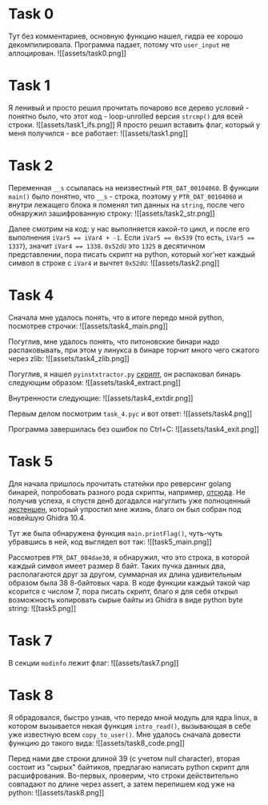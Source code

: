 # Task 0

Тут без комментариев, основную функцию нашел, гидра ее хорошо декомпилировала. Программа падает, потому что `user_input` не аллоцирован.
![[assets/task0.png]]

# Task 1

Я ленивый и просто решил прочитать почарово все дерево условий - понятно было, что этот код - loop-unrolled версия `strcmp()` для всей строки.
![[assets/task1_ifs.png]]
Я просто решил вставить флаг, который у меня получился - все работает:
![[assets/task1.png]]

# Task 2

Переменная `__s` ссылалась на неизвестный `PTR_DAT_00104060`. В функции `main()` было понятно, что `__s` - строка, поэтому у `PTR_DAT_00104060` и внутри лежащего блока я поменял тип данных на `string`, после чего обнаружил зашифрованную строку:
![[assets/task2_str.png]]

Далее смотрим на код: у нас выполняется какой-то цикл, и после его выполнения `iVar5 == iVar4 + -1`. Если `iVar5 == 0x539` (то есть, `iVar5 == 1337`), значит `iVar4 == 1338`.
`0x52dU` это `1325` в десятичном представлении, пора писать скрипт на python, который xor'нет каждый символ в строке с `iVar4` и вычтет `0x52dU`:
![[assets/task2.png]]

# Task 4

Сначала мне удалось понять, что в итоге передо мной python, посмотрев строчки:
![[assets/task4_main.png]]

Погуглив, мне удалось понять, что питоновские бинари надо распаковывать, при этом у линукса в бинаре торчит много чего сжатого через zlib:
![[assets/task4_zlib.png]]

Погуглив, я нашел `pyinstxtractor.py` [скрипт](https://github.com/extremecoders-re/pyinstxtractor/blob/master/pyinstxtractor.py), он распаковал бинарь следующим образом:
![[assets/task4_extract.png]]

Внутренности следующие:
![[assets/task4_extdir.png]]

Первым делом посмотрим `task_4.pyc` и вот ответ:
![[assets/task4.png]]

Программа завершилась без ошибок по Ctrl+C:
![[assets/task4_exit.png]]

# Task 5

Для начала пришлось прочитать статейки про реверсинг golang бинарей, попробовать разного рода скрипты, например, [отсюда](https://habr.com/ru/articles/758310/). Не получив успеха, я спустя денб догадался нагуглить уже полноценный [экстеншен](https://github.com/mooncat-greenpy/Ghidra_GolangAnalyzerExtension), который упростил мне жизнь, благо он был собран под новейшую Ghidra 10.4.

Тут же была обнаружена функция `main.printFlag()`, чуть-чуть убравшись в ней, код выглядел вот так:
![[task5_main.png]]

Рассмотрев `PTR_DAT_004dae30`, я обнаружил, что это строка, в которой каждый символ имеет размер 8 байт. Таких пучка данных два, располагаются друг за другом, суммарная их длина удивительным образом была 38 8-байтовых чара. В коде функции каждый такой чар ксорится с числом 7, пора писать скрипт, благо я для себя открыл возможность копировать сырые байты из Ghidra в виде python byte string:
![[task5.png]]

# Task 7

В секции `modinfo` лежит флаг:
![[assets/task7.png]]

# Task 8

Я обрадовался, быстро узнав, что передо мной модуль для ядра linux, в котором вызывается некая функция `intro_read()`, вызывающая в себе уже известную всем `copy_to_user()`. Мне удалось сначала довести функцию до такого вида:
![[assets/task8_code.png]]

Перед нами две строки длиной 39 (с учетом null character), вторая состоит из "сырых" байтиков, предлагаю написать python скрипт для расшифрования. Во-первых, проверим, что строки действительно совпадают по длине через assert, а затем перепишем код уже на python:
![[assets/task8.png]]
